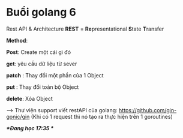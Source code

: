 # Buổi golang 6

Rest API & Architecture
**REST** = **Re**presentational **S**tate **T**ransfer

**Method**:

**Post**: Create một cái gì đó

**get**: yêu cầu dữ liệu từ sever

**patch** : Thay đổi một phần của 1 Object

**put** : Thay đổi toàn bộ Object

**delete**: Xóa Object

—> Thư viện support viết restAPI của golang: https://github.com/gin-gonic/gin (Khi có 1 request thì nó tạo ra thực hiện trên 1 goroutines)

**_*Đang học 17:35 *_**
